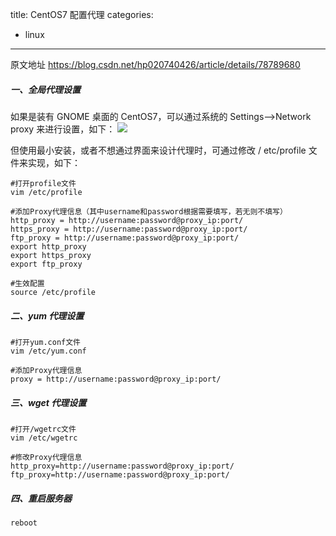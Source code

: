 title: CentOS7 配置代理
categories:
- linux
---
原文地址 https://blog.csdn.net/hp020740426/article/details/78789680

##### **一、全局代理设置**

如果是装有 GNOME 桌面的 CentOS7，可以通过系统的 Settings–>Network proxy 来进行设置，如下：
![](https://img-blog.csdn.net/20171213110917582?watermark/2/text/aHR0cDovL2Jsb2cuY3Nkbi5uZXQvaHAwMjA3NDA0MjY=/font/5a6L5L2T/fontsize/400/fill/I0JBQkFCMA==/dissolve/70/gravity/SouthEast)

但使用最小安装，或者不想通过界面来设计代理时，可通过修改 / etc/profile 文件来实现，如下：

```
#打开profile文件
vim /etc/profile

#添加Proxy代理信息（其中username和password根据需要填写，若无则不填写）
http_proxy = http://username:password@proxy_ip:port/
https_proxy = http://username:password@proxy_ip:port/
ftp_proxy = http://username:password@proxy_ip:port/
export http_proxy
export https_proxy
export ftp_proxy

#生效配置
source /etc/profile
```

##### **二、yum 代理设置**

```
#打开yum.conf文件
vim /etc/yum.conf

#添加Proxy代理信息
proxy = http://username:password@proxy_ip:port/
```

##### **三、wget 代理设置**

```
#打开/wgetrc文件
vim /etc/wgetrc

#修改Proxy代理信息
http_proxy=http://username:password@proxy_ip:port/
ftp_proxy=http://username:password@proxy_ip:port/
```

##### **四、重启服务器**

`reboot`

<link href="https://csdnimg.cn/release/phoenix/mdeditor/markdown_views-2011a91181.css" rel="stylesheet">